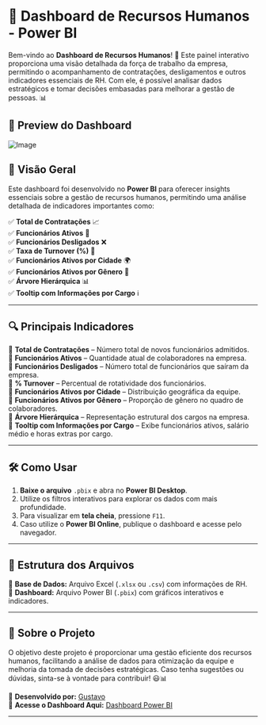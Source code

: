 # 🏢 Dashboard de Recursos Humanos - Power BI

Bem-vindo ao **Dashboard de Recursos Humanos**! 🚀 Este painel interativo proporciona uma visão detalhada da força de trabalho da empresa, permitindo o acompanhamento de contratações, desligamentos e outros indicadores essenciais de RH. Com ele, é possível analisar dados estratégicos e tomar decisões embasadas para melhorar a gestão de pessoas. 📊

## 📸 **Preview do Dashboard**
![Image](https://github.com/user-attachments/assets/7a60d034-facc-41d4-8ee8-937ac9c2bb0e)

## 📌 Visão Geral
Este dashboard foi desenvolvido no **Power BI** para oferecer insights essenciais sobre a gestão de recursos humanos, permitindo uma análise detalhada de indicadores importantes como:

✅ **Total de Contratações** 📈  
✅ **Funcionários Ativos** 👥  
✅ **Funcionários Desligados** ❌  
✅ **Taxa de Turnover (%)** 🔄  
✅ **Funcionários Ativos por Cidade** 🌍  
✅ **Funcionários Ativos por Gênero** 🚻  
✅ **Árvore Hierárquica** 📊  
✅ **Tooltip com Informações por Cargo** ℹ️  

---

## 🔍 Principais Indicadores

📌 **Total de Contratações** – Número total de novos funcionários admitidos.  
📌 **Funcionários Ativos** – Quantidade atual de colaboradores na empresa.  
📌 **Funcionários Desligados** – Número total de funcionários que saíram da empresa.  
📌 **% Turnover** – Percentual de rotatividade dos funcionários.  
📌 **Funcionários Ativos por Cidade** – Distribuição geográfica da equipe.  
📌 **Funcionários Ativos por Gênero** – Proporção de gênero no quadro de colaboradores.  
📌 **Árvore Hierárquica** – Representação estrutural dos cargos na empresa.  
📌 **Tooltip com Informações por Cargo** – Exibe funcionários ativos, salário médio e horas extras por cargo.  

---

## 🛠️ Como Usar
1. **Baixe o arquivo** `.pbix` e abra no **Power BI Desktop**.  
2. Utilize os filtros interativos para explorar os dados com mais profundidade.  
3. Para visualizar em **tela cheia**, pressione `F11`.  
4. Caso utilize o **Power BI Online**, publique o dashboard e acesse pelo navegador.  

---

## 📂 Estrutura dos Arquivos
📌 **Base de Dados:** Arquivo Excel (`.xlsx` ou `.csv`) com informações de RH.  
📌 **Dashboard:** Arquivo Power BI (`.pbix`) com gráficos interativos e indicadores.  

---

## 🌟 Sobre o Projeto
O objetivo deste projeto é proporcionar uma gestão eficiente dos recursos humanos, facilitando a análise de dados para otimização da equipe e melhoria da tomada de decisões estratégicas. Caso tenha sugestões ou dúvidas, sinta-se à vontade para contribuir! 😃📊

🚀 **Desenvolvido por:** [Gustavo](https://www.linkedin.com/in/gustavo-moreno-8a925b26a)  
🔗 **Acesse o Dashboard Aqui:** [Dashboard Power BI](https://app.powerbi.com/view?r=eyJrIjoiOWEzNGU2MDUtMzRjZi00NWIxLWIwMDctMGUyM2VmZTA5MzI0IiwidCI6ImNmNzJlMmJkLTdhMmItNDc4My1iZGViLTM5ZDU3YjA3Zjc2ZiIsImMiOjR9)  

---

